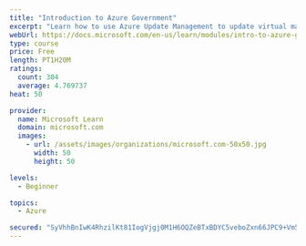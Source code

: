```yaml
---
title: "Introduction to Azure Government"
excerpt: "Learn how to use Azure Update Management to update virtual machines, verify agent connectivity, and use Azure log analytics in your cloud environment."
webUrl: https://docs.microsoft.com/en-us/learn/modules/intro-to-azure-government/
type: course
price: Free
length: PT1H20M
ratings:
  count: 304
  average: 4.769737
heat: 50

provider:
  name: Microsoft Learn
  domain: microsoft.com
  images:
    - url: /assets/images/organizations/microsoft.com-50x50.jpg
      width: 50
      height: 50

levels:
  - Beginner

topics:
  - Azure

secured: "SyVhhBnIwK4RhzilKt81IogVjgj0M1H6OQZeBTxBDYC5veboZxn66JPC9+Vm5qm+Ps5W0oGnlg+lVt5wVvHOKwlGLz+dbhZYDAUqWqMNj2kpeo00nIXrPVedwOI7P7fr6epUrcOidtkC9lzGYZjv4hbWspay8NK1FDUgu/dAcz0Jq114YWEWXeBGIiIbY1aGqojkVPsIvHTOmyWwIB9U/BS2p3UVssMZXf8VYvrm67wE/ti4fv9kHxAksf+sYfuVv/6Bean7SKTc9QFyU9jQiNNhD9PGD9sqidk5QaWp39xWSicpBwKDwucNskm/cBxkKRdtnrUKYnTMdaZ/adlvWMznwYXvIEgACOWgnf7aLnMjP5uaPnrO5LIFzVW4jiZkip4KNtCFDd6RAYlMdNKUuJ/PhPScUQly0jyavYhEVRc=;GMnG63+u06S/x8uKWDBIHw=="
---
```



